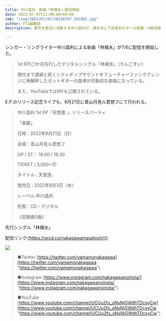 ```yaml
---
title: 中川昌利　新曲「林檎水」配信開始　
date: 2022-07-07T21:00:00+09:00
tmb: "/img/2022/07/07/20220707_201902.jpg"
author: FTZ編集部
description: 東京を拠点に活動する中川昌利が、満を持して自身初のオール新曲・5曲収録の1stEP「天使達、」を8月3日（水）フィジカル＆デジタル同時リリースする。

---
```

シンガー・ソングライター中川昌利による新曲「林檎水」が7/6に配信を開始した。

> 1st EPに1か月先行したデジタルシングル「林檎水」（りんごすい）
>
> 現代まで連綿と続くシティポップサウンドをフューチャーファンクアレンジに再解釈したガットギターの旋律が印象的な楽曲になっている。
>
> また、YouTubeではMVも公開されている。

E.P.のリリース記念ライブも、8月21日に青山月見ル君想フにて行われる。

> 中川昌利 1st EP「天使達、」リリースパーティ
>
> 「楽園」
>
> 日時：2022年8月21日（日）
>
> 会場：青山月見ル君想フ
>
> OP / ST： 18:00 / 18:30
>
> TICKET \\ 3,000+1D

> タイトル : 天使達、
>
> 発売日 : 2022年8月3日（水）
>
> レーベル:中川昌利
>
> 形態：CD・デジタル
>
> 《収録曲5曲》

先行シングル「林檎水」

配信リンク:[https://orcd.co/nakagawamasatoshi]()

![](/img/2022/07/07/20220707_201902.jpg)

> ●Twitter [https://twitter.com/yamamonakagawa](https://twitter.com/yamamonakagawa "https://twitter.com/yamamonakagawa")
>
> ●Instagram [https://www.instagram.com/nakagawanoinsta/](https://www.instagram.com/nakagawanoinsta/ "https://www.instagram.com/nakagawanoinsta/")
>
> ●YouTube [https://www.youtube.com/channel/UCUu2fx_oNxNjGWdhTDcsyCw](https://www.youtube.com/channel/UCUu2fx_oNxNjGWdhTDcsyCw "https://www.youtube.com/channel/UCUu2fx_oNxNjGWdhTDcsyCw")